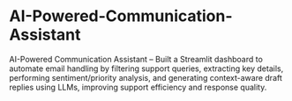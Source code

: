 # AI-Powered-Communication-Assistant
AI-Powered Communication Assistant – Built a Streamlit dashboard to automate email handling by filtering support queries, extracting key details, performing sentiment/priority analysis, and generating context-aware draft replies using LLMs, improving support efficiency and response quality.
